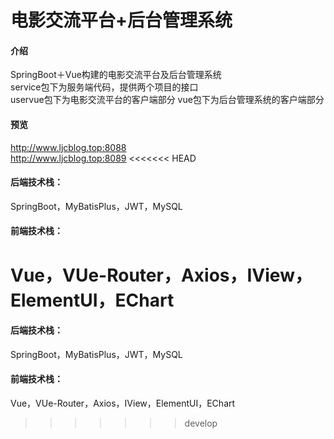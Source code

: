 # 电影交流平台+后台管理系统

#### 介绍
SpringBoot＋Vue构建的电影交流平台及后台管理系统  
service包下为服务端代码，提供两个项目的接口  
uservue包下为电影交流平台的客户端部分
vue包下为后台管理系统的客户端部分

#### 预览
http://www.ljcblog.top:8088  
http://www.ljcblog.top:8089
<<<<<<< HEAD

#### 后端技术栈：
SpringBoot，MyBatisPlus，JWT，MySQL  
#### 前端技术栈：
Vue，VUe-Router，Axios，IView，ElementUI，EChart  
=======

#### 后端技术栈：
SpringBoot，MyBatisPlus，JWT，MySQL  
#### 前端技术栈：
Vue，VUe-Router，Axios，IView，ElementUI，EChart

>>>>>>> develop

